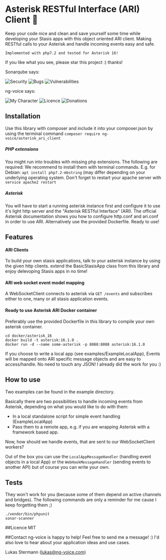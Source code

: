 # Asterisk RESTful Interface (ARI) Client :tada:
Keep your code nice and clean and save yourself some time while developing your Stasis apps with 
this object oriented ARI client. Making RESTful calls to your Asterisk and handle incoming 
events easy and safe.

`Implemented with php7.2 and tested for Asterisk 16!`

If you like what you see, please star this project :) thanks!

Sonarqube says:

![Security](https://img.shields.io/badge/security-A-brightgreen.svg)
![Bugs](https://img.shields.io/badge/bugs-0-brightgreen.svg)
![Vulnerabilities](https://img.shields.io/badge/vulnerabilities-0-brightgreen.svg)

ng-voice says:

![My Character](https://img.shields.io/badge/programmer-nice%20guy-green.svg)
![Licence](https://img.shields.io/badge/licence-MIT-blue.svg)
![Donations](https://img.shields.io/badge/donations-welcome-blue.svg)

## Installation
Use this library with composer and include it into your composer.json by using the terminal command
`composer require ng-voice/asterisk_ari_client`

##### PHP extensions
You might run into troubles with missing php extensions. The following are required:
We recommend to install them with terminal commands. E.g. for Debian: `apt install php7.2-mbstring` 
(may differ depending on your underlying operating system. Don't forget to restart your apache 
server with `service apache2 restart`

##### Asterisk
You will have to start a running asterisk instance first and configure it to use it's light http server and the 
"Asterisk RESTful Interface" (ARI). The official Asterisk documentation shows you how to configure http.conf and 
ari.conf in order to use ARI. Alternatively use the provided Dockerfile. Ready to use!

## Features
#### ARI Clients
To build your own stasis applications, talk to your asterisk instance by using the given http clients.
extend the BasicStasisApp class from this library and enjoy delevoping Stasis apps in no time!

#### ARI web socket event model mapping
A WebSocketClient connects to asterisk via `GET /events` and subscribes either to one, many or all 
stasis application events.

#### Ready to use Asterisk ARI Docker container
Preferably use the provided Dockerfile in this library to compile your own asterisk container.
    
    cd docker/asterisk_16
    docker build -t asterisk:16.1.0 .
    docker run -d --name some-asterisk -p 8088:8088 asterisk:16.1.0

If you choose to write a local app (see examples/ExampleLocalApp), Events will be mapped onto ARI specific 
message objects and are easy to access/handle. No need to touch any JSON! I already did the work for you :)

## How to use
Two examples can be found in the example directory.

Basically there are two possibilities to handle incoming events from Asterisk, depending on what you would like to do 
with them:

* In a local standalone script for simple event handling (ExampleLocalApp)
* Pass them to a remote app, e.g. if you are wrapping Asterisk with a framework based app.

Now, how should we handle events, that are sent to our WebSocketClient workers?

Out of the box you can use the `LocalAppMessageHandler` (handling event objects in a local App) 
or the `WebHookMessageHandler` (sending events to another API) but of course you can write your own.


## Tests
They won't work for you (because some of them depend on active channels and bridges).
The following commands are only a reminder for me cause I keep forgetting them ;)

    ./vendor/bin/phpunit
    sonar-scanner 

##Licence
MIT

##Contact
ng-voice is happy to help! Feel free to send me a message! :) 
I'd also love to hear about your application ideas and use cases.

Lukas Stermann (lukas@ng-voice.com)